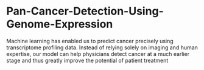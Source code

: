 # Pan-Cancer-Detection-Using-Genome-Expression
Machine learning has enabled us to predict cancer precisely using transcriptome profiling data. Instead of relying solely on imaging and human expertise, our model can help physicians detect cancer at a much earlier stage and thus greatly improve the potential of patient treatment
